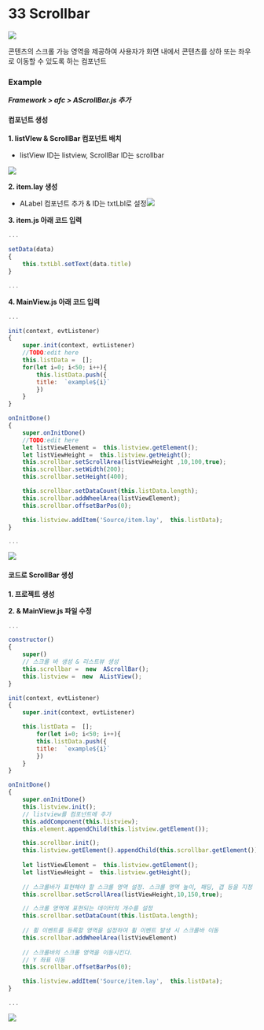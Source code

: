 # 33 Scrollbar

![](https://wikidocs.net/images/page/274095/scrollBar.png)



콘텐츠의 스크롤 가능 영역을 제공하여 사용자가 화면 내에서 콘텐츠를 상하 또는 좌우로 이동할 수 있도록 하는 컴포넌트

### Example

_**Framework > afc > AScrollBar.js 추가**_

#### 컴포넌트 생성

**1. listVIew & ScrollBar 컴포넌트 배치**

* listView ID는 listview, ScrollBar ID는 scrollbar

![](https://wikidocs.net/images/page/274095/scorll_first.png)

**2. item.lay 생성**

* ALabel 컴포넌트 추가 & ID는 txtLbl로 설정![](https://wikidocs.net/images/page/274095/scorll_list.png)

**3. item.js 아래 코드 입력**

```javascript
...

setData(data)
{
	this.txtLbl.setText(data.title)
}

...
```

**4. MainView.js 아래 코드 입력**

```javascript
...

init(context, evtListener)
{
	super.init(context, evtListener)
	//TODO:edit here
	this.listData =  [];
	for(let i=0; i<50; i++){
		this.listData.push({
		title:  `example${i}`
		})
	}
}

onInitDone()
{
	super.onInitDone()
	//TODO:edit here
	let listViewElement =  this.listview.getElement();
	let listViewHeight =  this.listview.getHeight();
	this.scrollbar.setScrollArea(listViewHeight ,10,100,true);
	this.scrollbar.setWidth(200);
	this.scrollbar.setHeight(400);

	this.scrollbar.setDataCount(this.listData.length);
	this.scrollbar.addWheelArea(listViewElement);
	this.scrollbar.offsetBarPos(0);

	this.listview.addItem('Source/item.lay',  this.listData);
}

...
```

![](https://wikidocs.net/images/page/274095/scroll_result.png)

#### 코드로 ScrollBar 생성

**1. 프로젝트 생성**

**2. & MainView.js 파일 수정**

```javascript
...

constructor()
{
	super()
	// 스크롤 바 생성 & 리스트뷰 생성
	this.scrollbar =  new  AScrollBar();
	this.listview =  new  AListView();
}

init(context, evtListener)
{
	super.init(context, evtListener)

	this.listData =  [];
		for(let i=0; i<50; i++){
		this.listData.push({
		title:  `example${i}`
		})
	}
}

onInitDone()
{
	super.onInitDone()
	this.listview.init();
	// listview를 컴포넌트에 추가
	this.addComponent(this.listview);
	this.element.appendChild(this.listview.getElement());

	this.scrollbar.init();
	this.listview.getElement().appendChild(this.scrollbar.getElement());
	
	let listViewElement =  this.listview.getElement();
	let listViewHeight =  this.listview.getHeight();
	
	// 스크롤바가 표현해야 할 스크롤 영역 설정. 스크롤 영역 높이, 패딩, 갭 등을 지정
	this.scrollbar.setScrollArea(listViewHeight,10,150,true);

	// 스크롤 영역에 표현되는 데이터의 개수를 설정
	this.scrollbar.setDataCount(this.listData.length);
	
	// 휠 이벤트를 등록할 영역을 설정하여 휠 이벤트 발생 시 스크롤바 이동
	this.scrollbar.addWheelArea(listViewElement)
	
	// 스크롤바의 스크롤 영역을 이동시킨다.
	// Y 좌표 이동
	this.scrollbar.offsetBarPos(0);

	this.listview.addItem('Source/item.lay',  this.listData);
}

...
```

![](https://wikidocs.net/images/page/274095/scroll_view2.png)
